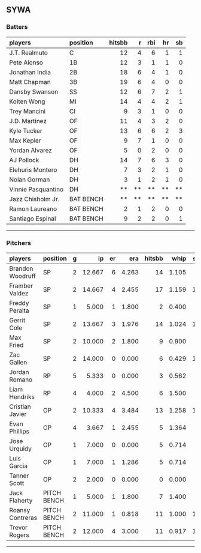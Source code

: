 ## SYWA

### Batters

 
|players            |position  | hitsbb|  r| rbi| hr| sb| 
|:------------------|:---------|------:|--:|---:|--:|--:| 
|J.T. Realmuto      |C         |     12|  4|   6|  1|  1| 
|Pete Alonso        |1B        |     12|  3|   1|  1|  0| 
|Jonathan India     |2B        |     18|  6|   4|  1|  0| 
|Matt Chapman       |3B        |     19|  6|   4|  0|  0| 
|Dansby Swanson     |SS        |     12|  6|   7|  2|  1| 
|Kolten Wong        |MI        |     14|  4|   4|  2|  1| 
|Trey Mancini       |CI        |      9|  3|   1|  0|  0| 
|J.D. Martinez      |OF        |     11|  4|   3|  2|  0| 
|Kyle Tucker        |OF        |     13|  6|   6|  2|  3| 
|Max Kepler         |OF        |      9|  7|   1|  0|  0| 
|Yordan Alvarez     |OF        |      5|  0|   2|  0|  0| 
|AJ Pollock         |DH        |     14|  7|   6|  3|  0| 
|Elehuris Montero   |DH        |      7|  3|   2|  1|  0| 
|Nolan Gorman       |DH        |      3|  1|   2|  1|  0| 
|Vinnie Pasquantino |DH        |     **| **|  **| **| **| 
|Jazz Chisholm Jr.  |BAT BENCH |     **| **|  **| **| **| 
|Ramon Laureano     |BAT BENCH |      2|  1|   2|  0|  0| 
|Santiago Espinal   |BAT BENCH |      9|  2|   2|  0|  1| 


* * *

### Pitchers

 
|players          |position    |  g|     ip| er|   era| hitsbb|  whip| so|  w| sv| 
|:----------------|:-----------|--:|------:|--:|-----:|------:|-----:|--:|--:|--:| 
|Brandon Woodruff |SP          |  2| 12.667|  6| 4.263|     14| 1.105|  9|  0|  0| 
|Framber Valdez   |SP          |  2| 14.667|  4| 2.455|     17| 1.159| 19|  1|  0| 
|Freddy Peralta   |SP          |  1|  5.000|  1| 1.800|      2| 0.400|  3|  0|  0| 
|Gerrit Cole      |SP          |  2| 13.667|  3| 1.976|     14| 1.024| 18|  1|  0| 
|Max Fried        |SP          |  2| 10.000|  2| 1.800|      9| 0.900|  9|  1|  0| 
|Zac Gallen       |SP          |  2| 14.000|  0| 0.000|      6| 0.429| 14|  2|  0| 
|Jordan Romano    |RP          |  5|  5.333|  0| 0.000|      3| 0.562|  8|  0|  4| 
|Liam Hendriks    |RP          |  4|  4.000|  2| 4.500|      6| 1.500|  6|  1|  3| 
|Cristian Javier  |OP          |  2| 10.333|  4| 3.484|     13| 1.258| 15|  1|  0| 
|Evan Phillips    |OP          |  4|  3.667|  1| 2.455|      5| 1.364|  3|  1|  0| 
|Jose Urquidy     |OP          |  1|  7.000|  0| 0.000|      5| 0.714|  8|  1|  0| 
|Luis Garcia      |OP          |  1|  7.000|  1| 1.286|      5| 0.714|  7|  0|  0| 
|Tanner Scott     |OP          |  2|  2.000|  0| 0.000|      0| 0.000|  5|  0|  0| 
|Jack Flaherty    |PITCH BENCH |  1|  5.000|  1| 1.800|      7| 1.400|  6|  0|  0| 
|Roansy Contreras |PITCH BENCH |  2| 11.000|  1| 0.818|     11| 1.000| 12|  1|  0| 
|Trevor Rogers    |PITCH BENCH |  2| 12.000|  4| 3.000|     11| 0.917| 13|  0|  0| 


* * *


